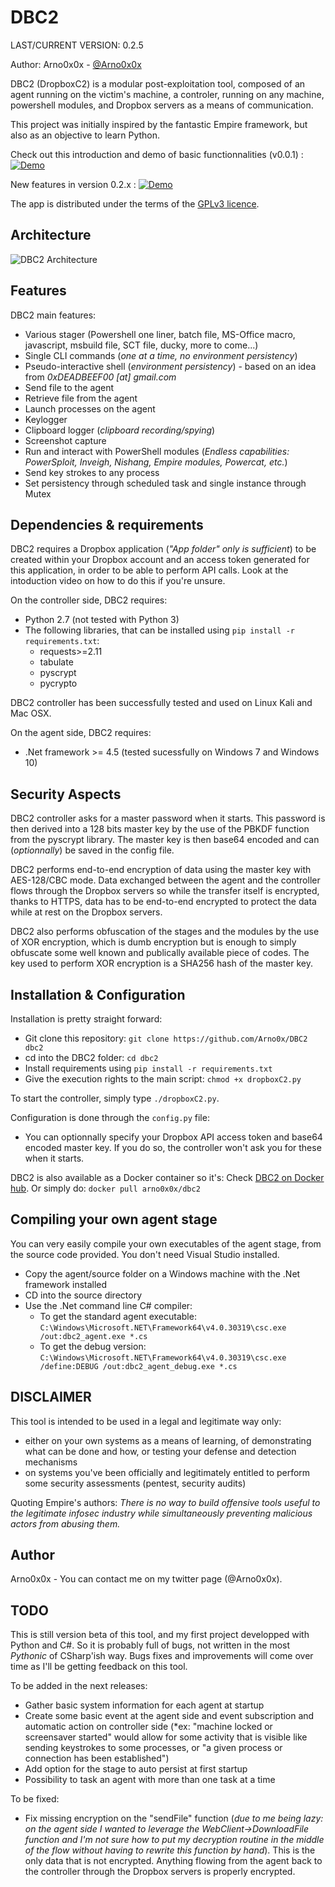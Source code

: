 DBC2
============
LAST/CURRENT VERSION: 0.2.5

Author: Arno0x0x - [@Arno0x0x](http://twitter.com/Arno0x0x)

DBC2 (DropboxC2) is a modular post-exploitation tool, composed of an agent running on the victim's machine, a controler, running on any machine, powershell modules, and Dropbox servers as a means of communication.

This project was initially inspired by the fantastic Empire framework, but also as an objective to learn Python.
  
Check out this introduction and demo of basic functionnalities (v0.0.1) :
[![Demo](https://dl.dropboxusercontent.com/s/uj7joge12iu6dn6/dbc2_demo.jpg?dl=0)](https://vimeo.com/195596062)
  
New features in version 0.2.x :
[![Demo](https://dl.dropboxusercontent.com/s/flldt93uprg33cp/dbc2_v0.2.jpg?dl=0)](https://vimeo.com/197902404)

The app is distributed under the terms of the [GPLv3 licence](http://www.gnu.org/copyleft/gpl.html).

Architecture
----------------

![DBC2 Architecture](https://dl.dropboxusercontent.com/s/bwgtzt1x5e3zpxe/dbc2_architecture.jpg?dl=0 "DBC2 Architecture")


Features
----------------

DBC2 main features:
  - Various stager (Powershell one liner, batch file, MS-Office macro, javascript, msbuild file, SCT file, ducky, more to come...)
  - Single CLI commands (*one at a time, no environment persistency*)
  - Pseudo-interactive shell (*environment persistency*) - based on an idea from *0xDEADBEEF00 [at] gmail.com*
  - Send file to the agent
  - Retrieve file from the agent
  - Launch processes on the agent
  - Keylogger
  - Clipboard logger (*clipboard recording/spying*)
  - Screenshot capture
  - Run and interact with PowerShell modules (*Endless capabilities: PowerSploit, Inveigh, Nishang, Empire modules, Powercat, etc.*)
  - Send key strokes to any process
  - Set persistency through scheduled task and single instance through Mutex
  
Dependencies & requirements
----------------

DBC2 requires a Dropbox application (*"App folder" only is sufficient*) to be created within your Dropbox account and an access token generated for this application, in order to be able to perform API calls. Look at the intoduction video on how to do this if you're unsure.

On the controller side, DBC2 requires:
* Python 2.7 (not tested with Python 3)
* The following libraries, that can be installed using `pip install -r requirements.txt`:
  - requests>=2.11
  - tabulate
  - pyscrypt
  - pycrypto

DBC2 controller has been successfully tested and used on Linux Kali and Mac OSX.

On the agent side, DBC2 requires:
* .Net framework >= 4.5 (tested sucessfully on Windows 7 and Windows 10)

Security Aspects
-----------

DBC2 controller asks for a master password when it starts. This password is then derived into a 128 bits master key by the use of the PBKDF function from the pyscrypt library. The master key is then base64 encoded and can (*optionnally*) be saved in the config file.

DBC2 performs end-to-end encryption of data using the master key with AES-128/CBC mode. Data exchanged between the agent and the controller flows through the Dropbox servers so while the transfer itself is encrypted, thanks to HTTPS, data has to be end-to-end encrypted to protect the data while at rest on the Dropbox servers.

DBC2 also performs obfuscation of the stages and the modules by the use of XOR encryption, which is dumb encryption but is enough to simply obfuscate some well known and publically available piece of codes. The key used to perform XOR encryption is a SHA256 hash of the master key.


Installation & Configuration
------------

Installation is pretty straight forward:
* Git clone this repository: `git clone https://github.com/Arno0x/DBC2 dbc2`
* cd into the DBC2 folder: `cd dbc2`
* Install requirements using `pip install -r requirements.txt`
* Give the execution rights to the main script: `chmod +x dropboxC2.py`

To start the controller, simply type `./dropboxC2.py`.

Configuration is done through the `config.py` file:
* You can optionnally specify your Dropbox API access token and base64 encoded master key. If you do so, the controller won't ask you for these when it starts.

DBC2 is also available as a Docker container so it's:
Check [DBC2 on Docker hub](https://hub.docker.com/r/arno0x0x/dbc2/).
Or simply do: `docker pull arno0x0x/dbc2`

Compiling your own agent stage
------------

You can very easily compile your own executables of the agent stage, from the source code provided. You don't need Visual Studio installed.

* Copy the agent/source folder on a Windows machine with the .Net framework installed
* CD into the source directory
* Use the .Net command line C# compiler:
  - To get the standard agent executable: `C:\Windows\Microsoft.NET\Framework64\v4.0.30319\csc.exe /out:dbc2_agent.exe *.cs`
  - To get the debug version: `C:\Windows\Microsoft.NET\Framework64\v4.0.30319\csc.exe /define:DEBUG /out:dbc2_agent_debug.exe *.cs`

DISCLAIMER
----------------
This tool is intended to be used in a legal and legitimate way only:
  - either on your own systems as a means of learning, of demonstrating what can be done and how, or testing your defense and detection mechanisms
  - on systems you've been officially and legitimately entitled to perform some security assessments (pentest, security audits)

Quoting Empire's authors:
*There is no way to build offensive tools useful to the legitimate infosec industry while simultaneously preventing malicious actors from abusing them.*

Author
----------------
Arno0x0x - You can contact me on my twitter page (@Arno0x0x).

TODO
------------

This is still version beta of this tool, and my first project developped with Python and C#. So it is probably full of bugs, not written in the most *Pythonic* of CSharp'ish way. Bugs fixes and improvements will come over time as I'll be getting feedback on this tool.

To be added in the next releases:
- Gather basic system information for each agent at startup
- Create some basic event at the agent side and event subscription and automatic action on controller side (*ex: "machine locked or screensaver started" would allow for some activity that is visible like sending keystrokes to some processes, or "a given process or connection has been established")
- Add option for the stage to auto persist at first startup
- Possibility to task an agent with more than one task at a time

To be fixed:
- Fix missing encryption on the "sendFile" function (*due to me being lazy: on the agent side I wanted to leverage the WebClient->DownloadFile function and I'm not sure how to put my decryption routine in the middle of the flow without having to rewrite this function by hand*). This is the only data that is not encrypted. Anything flowing from the agent back to the controller through the Dropbox servers is properly encrypted.